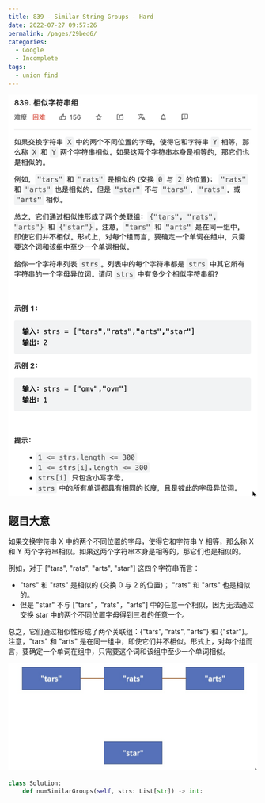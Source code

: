 ```yaml
---
title: 839 - Similar String Groups - Hard
date: 2022-07-27 09:57:26
permalink: /pages/29bed6/
categories:
  - Google
  - Incomplete
tags:
  - union find 
---
```


![](https://raw.githubusercontent.com/emmableu/image/master/202208132235256.png)


## 题目大意

如果交换字符串 X  中的两个不同位置的字母，使得它和字符串 Y  相等，那么称 X 和 Y  两个字符串相似。如果这两个字符串本身是相等的，那它们也是相似的。

例如，对于 ["tars", "rats", "arts", "star"] 这四个字符串而言：

- "tars" 和 "rats" 是相似的 (交换 0 与 2 的位置)； "rats" 和 "arts" 也是相似的。
- 但是 "star" 不与 ["tars"，"rats"，"arts"] 中的任意一个相似，因为无法通过交换 star 中的两个不同位置字母得到三者的任意一个。

总之，它们通过相似性形成了两个关联组：{"tars", "rats", "arts"} 和 {"star"}。注意，"tars" 和 "arts" 是在同一组中，即使它们并不相似。形式上，对每个组而言，要确定一个单词在组中，只需要这个词和该组中至少一个单词相似。

![](https://raw.githubusercontent.com/emmableu/image/master/202208132246077.png)


```python
class Solution:
	def numSimilarGroups(self, strs: List[str]) -> int:
		
```
